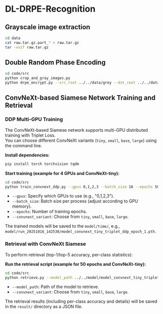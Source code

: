 # DL-DRPE-Recognition

## Grayscale image extraction

```bash
cd data
cat raw.tar.gz.part_* > raw.tar.gz
tar -xvzf raw.tar.gz
```

## Double Random Phase Encoding

```bash
cd code/src
python crop_and_gray_images.py
python drpe_encrypt.py --src_root ../../data/grey --dst_root ../../data/drpe_encrypted --phase1_seed 42 --phase2_seed 123
```

## ConvNeXt-based Siamese Network Training and Retrieval

### DDP Multi-GPU Training

The ConvNeXt-based Siamese network supports multi-GPU distributed training with Triplet Loss.  
You can choose different ConvNeXt variants (`tiny`, `small`, `base`, `large`) using the command line.

**Install dependencies:**

```bash
pip install torch torchvision tqdm
```

**Start training (example for 4 GPUs and ConvNeXt-tiny):**

```bash
cd code/src
python train_convnext_ddp.py --gpus 0,1,2,3 --batch_size 16 --epochs 50 --convnext_variant tiny
```

- `--gpus`: Specify which GPUs to use (e.g., "0,1,2,3").
- `--batch_size`: Batch size per process (adjust according to GPU memory).
- `--epochs`: Number of training epochs.
- `--convnext_variant`: Choose from `tiny`, `small`, `base`, `large`.

The trained models will be saved to the `model/time/`, e.g., `model/run_20251016_142530/model_convnext_tiny_triplet_ddp_epoch_1.pth`.

### Retrieval with ConvNeXt Siamese

To perform retrieval (top-1/top-5 accuracy, per-class statistics):

**Run the retrieval script (example for 50 epochs and ConvNeXt-tiny):**

```bash
cd code/src
python retrieve.py --model_path ../../model/model_convnext_tiny_triplet_ddp_epoch_50.pth --convnext_variant tiny
```

- `--model_path`: Path of the model to retrieve.
- `--convnext_variant`: Choose from `tiny`, `small`, `base`, `large`.

The retrieval results (including per-class accuracy and details) will be saved in the `result/` directory as a JSON file.
